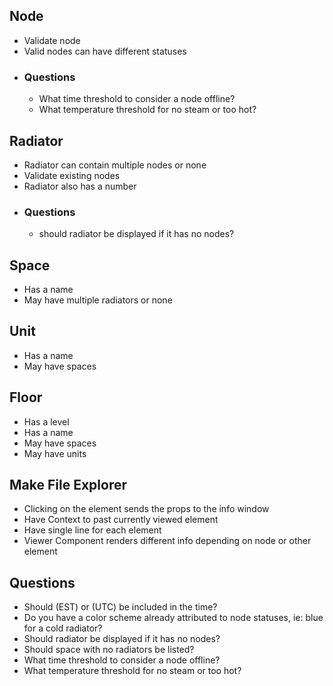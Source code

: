 ## Node

- Validate node
- Valid nodes can have different statuses
- ### Questions
  - What time threshold to consider a node offline?
  - What temperature threshold for no steam or too hot?

## Radiator

- Radiator can contain multiple nodes or none
- Validate existing nodes
- Radiator also has a number
- ### Questions
  - should radiator be displayed if it has no nodes?

## Space

- Has a name
- May have multiple radiators or none

## Unit

- Has a name
- May have spaces

## Floor

- Has a level
- Has a name
- May have spaces
- May have units

## Make File Explorer

- Clicking on the element sends the props to the info window
- Have Context to past currently viewed element
- Have single line for each element
- Viewer Component renders different info depending on node or other element

## Questions

- Should (EST) or (UTC) be included in the time?
- Do you have a color scheme already attributed to node statuses, ie: blue for a cold radiator?
- Should radiator be displayed if it has no nodes?
- Should space with no radiators be listed?
- What time threshold to consider a node offline?
- What temperature threshold for no steam or too hot?

